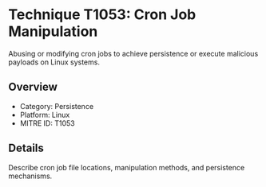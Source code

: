 # Technique T1053: Cron Job Manipulation

Abusing or modifying cron jobs to achieve persistence or execute malicious payloads on Linux systems.

## Overview
- Category: Persistence
- Platform: Linux
- MITRE ID: T1053

## Details
Describe cron job file locations, manipulation methods, and persistence mechanisms.
